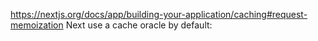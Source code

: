 https://nextjs.org/docs/app/building-your-application/caching#request-memoization
Next use a cache oracle by default:
